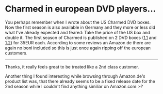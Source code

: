 # Charmed in european DVD players...

You perhaps remember when I wrote about the US Charmed DVD boxes. Now the first season is also available in Germany and they more or less did what I've already expected and feared: Take the price of the US box and double it. The first season of Charmed is published on 2 DVD boxes (<a href="http://www.amazon.de/exec/obidos/ASIN/B0007ZJNEC/qid=1116185172/sr=8-1/ref=pd_ka_0/302-3003388-5724807">1.1</a> and <a href="http://www.amazon.de/exec/obidos/ASIN/B0007ZJNE2/qid=1116185172/sr=8-2/ref=pd_ka_1/302-3003388-5724807">1.2</a>) for 35EUR each. According to some reviews an Amazon.de there are again no boni included so this is just once again ripping off the european customers.

-------------------------------



Thanks, it really feels great to be treated like a 2nd class customer.



Another thing I found interesting while browsing through Amazon.de's product list was, that there already seems to be a fixed release date for the 2nd season while I couldn't find anything similiar on Amazon.com :-?